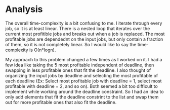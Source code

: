 # Analysis
The overall time-complexity is a bit confusing to me. I iterate through every job, so it is at least linear. There is a nested loop that iterates over the current most profitible jobs and breaks out when a job is replaced. The most profitable jobs are dependednt on the input jobs, but only contain a fraction of them, so it is not completely linear. So I would like to say the time-complexity is O(n*logn).  

My approach to this problem changed a few times as I worked on it. I had a few idea like taking the 5 most profitable independent of deadline, then swapping in less profitable ones that fit the deadline. I also thought of organizing the input jobs by deadline and selecting the most profitable of each deadline (Ex: Select most profitable job with deadline = 1, select most profitable with deadline = 2, and so on). Both seemed a bit too difficult to implement while working around the deadline constraint. So I had an idea to only add elements that fit the deadline constrint to the list and swap them out for more profitable ones that also fit the deadline.